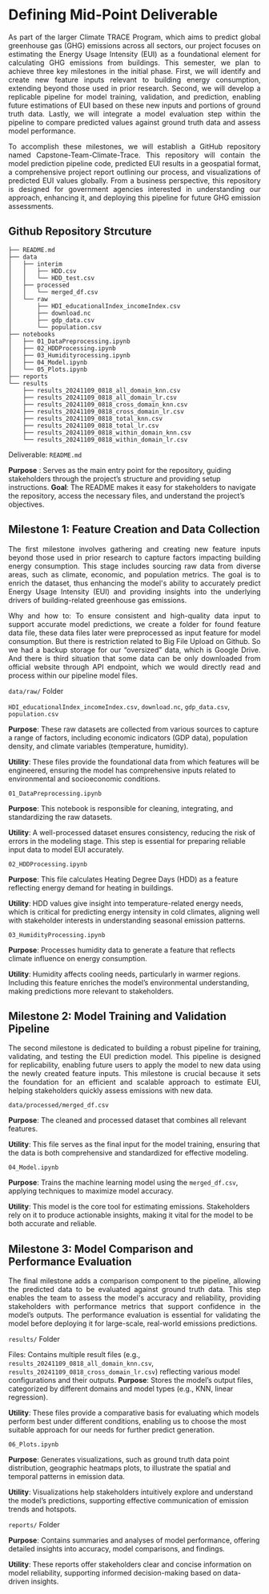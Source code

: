 # Defining Mid-Point Deliverable

<p align="justify">
As part of the larger Climate TRACE Program, which aims to predict global greenhouse gas (GHG) emissions across all sectors, our project focuses on estimating the Energy Usage Intensity (EUI) as a foundational element for calculating GHG emissions from buildings. This semester, we plan to achieve three key milestones in the initial phase. First, we will identify and create new feature inputs relevant to building energy consumption, extending beyond those used in prior research. Second, we will develop a replicable pipeline for model training, validation, and prediction, enabling future estimations of EUI based on these new inputs and portions of ground truth data. Lastly, we will integrate a model evaluation step within the pipeline to compare predicted values against ground truth data and assess model performance.
</p>

<p align="justify">
To accomplish these milestones, we will establish a GitHub repository named Capstone-Team-Climate-Trace. This repository will contain the model prediction pipeline code, predicted EUI results in a geospatial format, a comprehensive project report outlining our process, and visualizations of predicted EUI values globally. From a business perspective, this repository is designed for government agencies interested in understanding our approach, enhancing it, and deploying this pipeline for future GHG emission assessments.
</p>

## Github Repository Strcuture
```
├── README.md
├── data
│   ├── interim
│   │   ├── HDD.csv
│   │   └── HDD_test.csv
│   ├── processed
│   │   └── merged_df.csv
│   └── raw
│       ├── HDI_educationalIndex_incomeIndex.csv
│       ├── download.nc
│       ├── gdp_data.csv
│       └── population.csv
├── notebooks
│   ├── 01_DataPreprocessing.ipynb
│   ├── 02_HDDProcessing.ipynb
│   ├── 03_Humidityrocessing.ipynb
│   ├── 04_Model.ipynb
│   └── 05_Plots.ipynb
├── reports
└── results
    ├── results_20241109_0818_all_domain_knn.csv
    ├── results_20241109_0818_all_domain_lr.csv
    ├── results_20241109_0818_cross_domain_knn.csv
    ├── results_20241109_0818_cross_domain_lr.csv
    ├── results_20241109_0818_total_knn.csv
    ├── results_20241109_0818_total_lr.csv
    ├── results_20241109_0818_within_domain_knn.csv
    └── results_20241109_0818_within_domain_lr.csv
```

Deliverable: `README.md`
<p align="justify">

**Purpose** : Serves as the main entry point for the repository, guiding stakeholders through the project’s structure and providing setup instructions.
**Goal**: The README makes it easy for stakeholders to navigate the repository, access the necessary files, and understand the project’s objectives.
</p>

## Milestone 1: Feature Creation and Data Collection
<p align="justify">
The first milestone involves gathering and creating new feature inputs beyond those used in prior research to capture factors impacting building energy consumption. This stage includes sourcing raw data from diverse areas, such as climate, economic, and population metrics. The goal is to enrich the dataset, thus enhancing the model's ability to accurately predict Energy Usage Intensity (EUI) and providing insights into the underlying drivers of building-related greenhouse gas emissions.
</p>


<p align="justify">
Why and how to:
	To ensure consistent and high-quality data input to support accurate model predictions, we create a folder for found feature data file, these data files later were preprocessed as input feature for model consumption. But there is restriction related to Big File Upload on Github. So we had a backup storage for our “oversized” data, which is Google Drive. And there is third situation that some data can be only downloaded from official website through API endpoint, which we would directly read and process within our pipeline model files.
</p>

`data/raw/` Folder

`HDI_educationalIndex_incomeIndex.csv`, `download.nc`, `gdp_data.csv`, `population.csv`

<p align="justify">

**Purpose**: These raw datasets are collected from various sources to capture a range of factors, including economic indicators (GDP data), population density, and climate variables (temperature, humidity).
</p>
<p align="justify">

**Utility**: These files provide the foundational data from which features will be engineered, ensuring the model has comprehensive inputs related to environmental and socioeconomic conditions.
</p>

`01_DataPreprocessing.ipynb`
<p align="justify">

**Purpose**: This notebook is responsible for cleaning, integrating, and standardizing the raw datasets.

**Utility**: A well-processed dataset ensures consistency, reducing the risk of errors in the modeling stage. This step is essential for preparing reliable input data to model EUI accurately.
</p>

`02_HDDProcessing.ipynb`
<p align="justify">

**Purpose**: This file calculates Heating Degree Days (HDD) as a feature reflecting energy demand for heating in buildings.

**Utility**: HDD values give insight into temperature-related energy needs, which is critical for predicting energy intensity in cold climates, aligning well with stakeholder interests in understanding seasonal emission patterns.
</p>

`03_HumidityProcessing.ipynb`
<p align="justify">

**Purpose**: Processes humidity data to generate a feature that reflects climate influence on energy consumption.

**Utility**: Humidity affects cooling needs, particularly in warmer regions. Including this feature enriches the model’s environmental understanding, making predictions more relevant to stakeholders.
</p>

## Milestone 2: Model Training and Validation Pipeline
<p align="justify">
The second milestone is dedicated to building a robust pipeline for training, validating, and testing the EUI prediction model. This pipeline is designed for replicability, enabling future users to apply the model to new data using the newly created feature inputs. This milestone is crucial because it sets the foundation for an efficient and scalable approach to estimate EUI, helping stakeholders quickly assess emissions with new data.
</p>

`data/processed/merged_df.csv`
<p align="justify">

**Purpose**: The cleaned and processed dataset that combines all relevant features.

**Utility**: This file serves as the final input for the model training, ensuring that the data is both comprehensive and standardized for effective modeling.
</p>

`04_Model.ipynb`
<p align="justify">

**Purpose**: Trains the machine learning model using the `merged_df.csv`, applying techniques to maximize model accuracy.

**Utility**: This model is the core tool for estimating emissions. Stakeholders rely on it to produce actionable insights, making it vital for the model to be both accurate and reliable.
</p>

## Milestone 3: Model Comparison and Performance Evaluation
<p align="justify">
The final milestone adds a comparison component to the pipeline, allowing the predicted data to be evaluated against ground truth data. This step enables the team to assess the model's accuracy and reliability, providing stakeholders with performance metrics that support confidence in the model’s outputs. The performance evaluation is essential for validating the model before deploying it for large-scale, real-world emissions predictions.
</p>

`results/` Folder

<p align="justify">

Files: Contains multiple result files (e.g., `results_20241109_0818_all_domain_knn.csv`, `results_20241109_0818_cross_domain_lr.csv`) reflecting various model configurations and their outputs.
**Purpose**: Stores the model’s output files, categorized by different domains and model types (e.g., KNN, linear regression).

**Utility**: These files provide a comparative basis for evaluating which models perform best under different conditions, enabling us to choose the most suitable approach for our needs for further predict generation.
</p>

`06_Plots.ipynb`
<p align="justify">

**Purpose**: Generates visualizations, such as ground truth data point distribution, geographic heatmaps plots, to illustrate the spatial and temporal patterns in emission data.

**Utility**: Visualizations help stakeholders intuitively explore and understand the model’s predictions, supporting effective communication of emission trends and hotspots.
</p>

`reports/` Folder
<p align="justify">

**Purpose**: Contains summaries and analyses of model performance, offering detailed insights into accuracy, model comparisons, and findings.

**Utility**: These reports offer stakeholders clear and concise information on model reliability, supporting informed decision-making based on data-driven insights.
</p>

